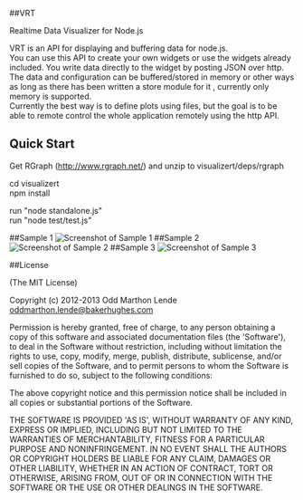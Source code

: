 ##VRT

Realtime Data Visualizer for Node.js
<p>VRT is an API for displaying and buffering data for node.js.<br />
You can use this API to create your own widgets or use the widgets already included. You write data directly to the widget by posting JSON over http.<br />
The data and configuration can be buffered/stored in memory or other ways as long as there has been written a store module for it , currently only memory is supported. <br />
Currently the best way is to define plots using files, but the goal is to be able to remote control the whole application remotely using the http API.
</p>

## Quick Start

Get RGraph (http://www.rgraph.net/) and unzip to visualizert/deps/rgraph

cd visualizert<br />
npm install<br />

run "node standalone.js"<br />
run "node test/test.js"<br />

##Sample 1
![Screenshot of Sample 1](https://raw.github.com/oddmarthon-lende/vrt/master/screenshots/s1.png "Sample Plot 1")
##Sample 2
![Screenshot of Sample 2](https://raw.github.com/oddmarthon-lende/vrt/master/screenshots/s2.png "Sample Plot 2")
##Sample 3
![Screenshot of Sample 3](https://raw.github.com/oddmarthon-lende/vrt/master/screenshots/s3.png "Sample Plot 3")

##License

(The MIT License)

Copyright (c) 2012-2013 Odd Marthon Lende <oddmarthon.lende@bakerhughes.com>

Permission is hereby granted, free of charge, to any person obtaining a copy of this software and associated documentation files (the 'Software'), to deal in the Software without restriction, including without limitation the rights to use, copy, modify, merge, publish, distribute, sublicense, and/or sell copies of the Software, and to permit persons to whom the Software is furnished to do so, subject to the following conditions:

The above copyright notice and this permission notice shall be included in all copies or substantial portions of the Software.

THE SOFTWARE IS PROVIDED 'AS IS', WITHOUT WARRANTY OF ANY KIND, EXPRESS OR IMPLIED, INCLUDING BUT NOT LIMITED TO THE WARRANTIES OF MERCHANTABILITY, FITNESS FOR A PARTICULAR PURPOSE AND NONINFRINGEMENT. IN NO EVENT SHALL THE AUTHORS OR COPYRIGHT HOLDERS BE LIABLE FOR ANY CLAIM, DAMAGES OR OTHER LIABILITY, WHETHER IN AN ACTION OF CONTRACT, TORT OR OTHERWISE, ARISING FROM, OUT OF OR IN CONNECTION WITH THE SOFTWARE OR THE USE OR OTHER DEALINGS IN THE SOFTWARE.
